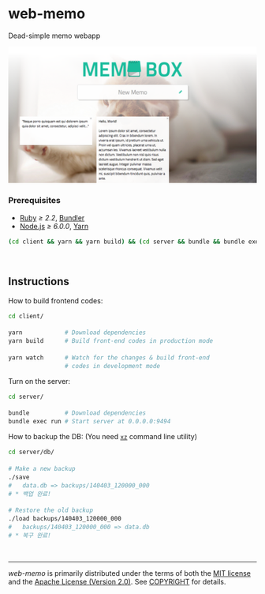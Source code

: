 web-memo
========
Dead-simple memo webapp

![Screenshot]

### Prerequisites
- [Ruby] *≥ 2.2*, [Bundler]
- [Node.js] *≥ 6.0.0*, [Yarn]

```bash
(cd client && yarn && yarn build) && (cd server && bundle && bundle exec run)
```

<br>

Instructions
--------
How to build frontend codes:
```bash
cd client/

yarn            # Download dependencies
yarn build      # Build front-end codes in production mode

yarn watch      # Watch for the changes & build front-end
                # codes in development mode
```

Turn on the server:
```bash
cd server/

bundle          # Download dependencies
bundle exec run # Start server at 0.0.0.0:9494
```

How to backup the DB: (You need [`xz`](https://tukaani.org/xz/) command line utility)
```bash
cd server/db/

# Make a new backup
./save
#   data.db => backups/140403_120000_000
# * 백업 완료!

# Restore the old backup
./load backups/140403_120000_000
#   backups/140403_120000_000 => data.db
# * 복구 완료!
```

<br>

--------
*web-memo* is primarily distributed under the terms of both the [MIT license]
and the [Apache License (Version 2.0)]. See [COPYRIGHT] for details.

[Screenshot]: doc/screenshot.png
[Ruby]: https://www.ruby-lang.org
[Bundler]: https://bundler.io/
[Node.js]: https://nodejs.org
[Yarn]: https://yarnpkg.com/lang/en/
[`xz`]: https://tukaani.org/xz/
[MIT license]: LICENSE-MIT
[Apache License (Version 2.0)]: LICENSE-APACHE
[COPYRIGHT]: COPYRIGHT
